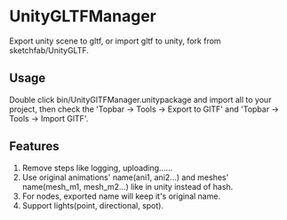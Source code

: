 # UnityGLTFManager
Export unity scene to gltf, or import gltf to unity, fork from sketchfab/UnityGLTF.

## Usage

Double click bin/UnityGlTFManager.unitypackage and import all to your project, then check the 'Topbar -> Tools -> Export to GlTF' and 'Topbar -> Tools -> Import GlTF'.

## Features

1. Remove steps like logging, uploading......
2. Use original animations' name(ani1, ani2...) and meshes' name(mesh_m1, mesh_m2...) like in unity instead of hash.
3. For nodes, exported name will keep it's original name.
4. Support lights(point, directional, spot).
